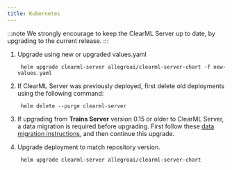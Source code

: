```yaml
---
title: Kubernetes
---
```


:::note
We strongly encourage to keep the ClearML Server up to date, by upgrading to the current release.
:::

1. Upgrade using new or upgraded values.yaml

        helm upgrade clearml-server allegroai/clearml-server-chart -f new-values.yaml
        
1. If ClearML Server was previously deployed, first delete old deployments using the following command:

        helm delete --purge clearml-server
        
1. If upgrading from **Trains Server** version 0.15 or older to ClearML Server, a data migration is required before 
   upgrading. First follow these [data migration instructions](clearml_server_es7_migration.md), and then continue this upgrade.

1. Upgrade deployment to match repository version.
    
        helm upgrade clearml-server allegroai/clearml-server-chart
